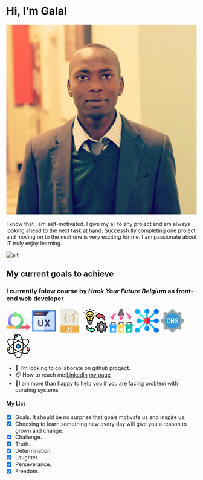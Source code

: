 # Hi, I’m Galal

![galal picture](/student-bios/images/galal.jpg)

I know that I am self-motivated. I give my all to any project and am always
looking ahead to the next task at hand. Successfully completing one project and
moving on to the next one is very exciting for me. I am passionate about IT
truly enjoy learning.

![alt](https://github-profile-trophy.vercel.app/?username=ryo-ma&theme=dracula)

## My current goals to achieve

### I currently folow course by _Hack Your Future Belgium_ as front-end web developer

![Agile Development](/student-bios/images/agile.png)
![UX/UI DESIGN](/student-bios/images/ux.png)
![JavaScript](/student-bios/images/javascript.png)
![Behavior, strategy, implementation](/student-bios/images/implementation.png)
![Separation of Concern](/student-bios/images/separation.png)
![Asychronous Programming](/student-bios/images/asyc.png)
![Headless CMS](/student-bios/images/cms.png)
![Component Based Design /React](/student-bios/images/science.png)

- 👯 I’m looking to collaborate on github progect.
- 📫 How to reach
  me:[Linkedin](https://www.linkedin.com/in/galal-koro-1726891a9/)
  [my page](galalkoro.github.io/cv-project/)
- 💁I am more than happy to help you if you are facing problem with oprating
  systems

#### My List

- [x] Goals. It should be no surprise that goals motivate us and inspire us.
- [x] Choosing to learn something new every day will give you a reason to grown
      and change.
- [x] Challenge.
- [x] Truth.
- [x] Determination.
- [x] Laughter.
- [x] Perseverance.
- [x] Freedom.
